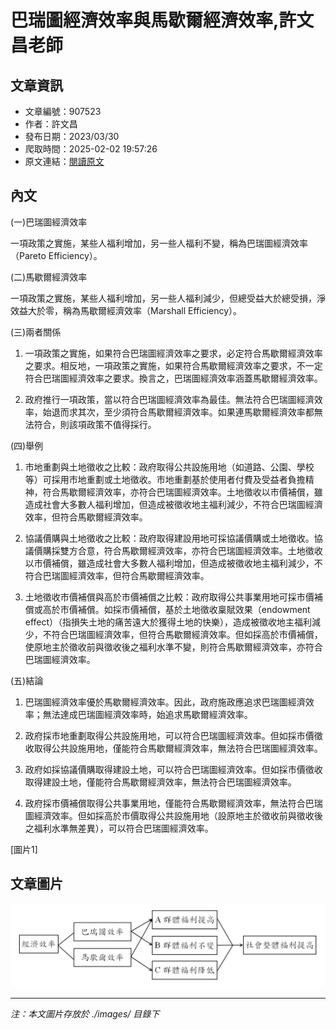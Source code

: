 # 巴瑞圖經濟效率與馬歇爾經濟效率,許文昌老師

## 文章資訊
- 文章編號：907523
- 作者：許文昌
- 發布日期：2023/03/30
- 爬取時間：2025-02-02 19:57:26
- 原文連結：[閱讀原文](https://real-estate.get.com.tw/Columns/detail.aspx?no=907523)

## 內文
(一)巴瑞圖經濟效率

一項政策之實施，某些人福利增加，另一些人福利不變，稱為巴瑞圖經濟效率（Pareto Efficiency）。

(二)馬歇爾經濟效率

一項政策之實施，某些人福利增加，另一些人福利減少，但總受益大於總受損，淨效益大於零，稱為馬歇爾經濟效率（Marshall Efficiency）。

(三)兩者關係

1. 一項政策之實施，如果符合巴瑞圖經濟效率之要求，必定符合馬歇爾經濟效率之要求。相反地，一項政策之實施，如果符合馬歇爾經濟效率之要求，不一定符合巴瑞圖經濟效率之要求。換言之，巴瑞圖經濟效率涵蓋馬歇爾經濟效率。

2. 政府推行一項政策，當以符合巴瑞圖經濟效率為最佳。無法符合巴瑞圖經濟效率，始退而求其次，至少須符合馬歇爾經濟效率。如果連馬歇爾經濟效率都無法符合，則該項政策不值得採行。

(四)舉例

1. 市地重劃與土地徵收之比較：政府取得公共設施用地（如道路、公園、學校等）可採用市地重劃或土地徵收。市地重劃基於使用者付費及受益者負擔精神，符合馬歇爾經濟效率，亦符合巴瑞圖經濟效率。土地徵收以市價補償，雖造成社會大多數人福利增加，但造成被徵收地主福利減少，不符合巴瑞圖經濟效率，但符合馬歇爾經濟效率。

2. 協議價購與土地徵收之比較：政府取得建設用地可採協議價購或土地徵收。協議價購採雙方合意，符合馬歇爾經濟效率，亦符合巴瑞圖經濟效率。土地徵收以市價補償，雖造成社會大多數人福利增加，但造成被徵收地主福利減少，不符合巴瑞圖經濟效率，但符合馬歇爾經濟效率。

3. 土地徵收市價補償與高於市價補償之比較：政府取得公共事業用地可採市價補償或高於市價補償。如採市價補償，基於土地徵收稟賦效果（endowment effect）（指損失土地的痛苦遠大於獲得土地的快樂），造成被徵收地主福利減少，不符合巴瑞圖經濟效率，但符合馬歇爾經濟效率。但如採高於市價補償，使原地主於徵收前與徵收後之福利水準不變，則符合馬歇爾經濟效率，亦符合巴瑞圖經濟效率。

(五)結論

1. 巴瑞圖經濟效率優於馬歇爾經濟效率。因此，政府施政應追求巴瑞圖經濟效率；無法達成巴瑞圖經濟效率時，始追求馬歇爾經濟效率。

2. 政府採市地重劃取得公共設施用地，可以符合巴瑞圖經濟效率。但如採市價徵收取得公共設施用地，僅能符合馬歇爾經濟效率，無法符合巴瑞圖經濟效率。

3. 政府如採協議價購取得建設土地，可以符合巴瑞圖經濟效率。但如採市價徵收取得建設土地，僅能符合馬歇爾經濟效率，無法符合巴瑞圖經濟效率。

4. 政府採市價補償取得公共事業用地，僅能符合馬歇爾經濟效率，無法符合巴瑞圖經濟效率。但如採高於市價取得公共設施用地（設原地主於徵收前與徵收後之福利水準無差異），可以符合巴瑞圖經濟效率。

[圖片1]

## 文章圖片

![圖片1](./images/907523_e25189e7.jpg)


---
*注：本文圖片存放於 ./images/ 目錄下*
